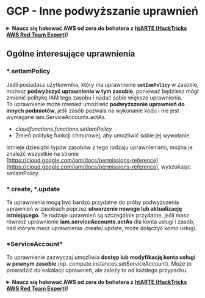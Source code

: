 # GCP - Inne podwyższanie uprawnień

<details>

<summary><strong>Naucz się hakować AWS od zera do bohatera z</strong> <a href="https://training.hacktricks.xyz/courses/arte"><strong>htARTE (HackTricks AWS Red Team Expert)</strong></a><strong>!</strong></summary>

Inne sposoby wsparcia HackTricks:

* Jeśli chcesz zobaczyć **reklamę swojej firmy w HackTricks** lub **pobrać HackTricks w formacie PDF**, sprawdź [**PLAN SUBSKRYPCJI**](https://github.com/sponsors/carlospolop)!
* Zdobądź [**oficjalne gadżety PEASS & HackTricks**](https://peass.creator-spring.com)
* Odkryj [**Rodzinę PEASS**](https://opensea.io/collection/the-peass-family), naszą kolekcję ekskluzywnych [**NFT**](https://opensea.io/collection/the-peass-family)
* **Dołącz do** 💬 [**grupy Discord**](https://discord.gg/hRep4RUj7f) lub [**grupy telegramowej**](https://t.me/peass) lub **śledź** mnie na **Twitterze** 🐦 [**@carlospolopm**](https://twitter.com/carlospolopm)**.**
* **Podziel się swoimi sztuczkami hakerskimi, przesyłając PR-y do** [**HackTricks**](https://github.com/carlospolop/hacktricks) i [**HackTricks Cloud**](https://github.com/carlospolop/hacktricks-cloud) repozytoriów GitHub.

</details>

## Ogólne interesujące uprawnienia

### \*.setIamPolicy

Jeśli posiadasz użytkownika, który ma uprawnienie **`setIamPolicy`** w zasobie, możesz **podwyższyć uprawnienia w tym zasobie**, ponieważ będziesz mógł zmienić politykę IAM tego zasobu i nadać sobie większe uprawnienia.\
To uprawnienie może również umożliwić **podwyższenie uprawnień do innych podmiotów**, jeśli zasób pozwala na wykonanie kodu i nie jest wymagane iam.ServiceAccounts.actAs.

* _cloudfunctions.functions.setIamPolicy_
* Zmień politykę funkcji chmurowej, aby umożliwić sobie jej wywołanie.

Istnieje dziesiątki typów zasobów z tego rodzaju uprawnieniami, można je znaleźć wszystkie na stronie [https://cloud.google.com/iam/docs/permissions-reference](https://cloud.google.com/iam/docs/permissions-reference), wyszukując setIamPolicy.

### \*.create, \*.update

Te uprawnienia mogą być bardzo przydatne do próby podwyższenia uprawnień w zasobach poprzez **utworzenie nowego lub aktualizację istniejącego**. Te rodzaje uprawnień są szczególnie przydatne, jeśli masz również uprawnienie **iam.serviceAccounts.actAs** dla konta usługi i zasób, nad którym masz uprawnienia .create/.update, może dołączyć konto usługi.

### \*ServiceAccount\*

To uprawnienie zazwyczaj umożliwia **dostęp lub modyfikację konta usługi w pewnym zasobie** (np. compute.instances.setServiceAccount). Może to prowadzić do eskalacji uprawnień, ale zależy to od każdego przypadku.



<details>

<summary><strong>Naucz się hakować AWS od zera do bohatera z</strong> <a href="https://training.hacktricks.xyz/courses/arte"><strong>htARTE (HackTricks AWS Red Team Expert)</strong></a><strong>!</strong></summary>

Inne sposoby wsparcia HackTricks:

* Jeśli chcesz zobaczyć **reklamę swojej firmy w HackTricks** lub **pobrać HackTricks w formacie PDF**, sprawdź [**PLAN SUBSKRYPCJI**](https://github.com/sponsors/carlospolop)!
* Zdobądź [**oficjalne gadżety PEASS & HackTricks**](https://peass.creator-spring.com)
* Odkryj [**Rodzinę PEASS**](https://opensea.io/collection/the-peass-family), naszą kolekcję ekskluzywnych [**NFT**](https://opensea.io/collection/the-peass-family)
* **Dołącz do** 💬 [**grupy Discord**](https://discord.gg/hRep4RUj7f) lub [**grupy telegramowej**](https://t.me/peass) lub **śledź** mnie na **Twitterze** 🐦 [**@carlospolopm**](https://twitter.com/carlospolopm)**.**
* **Podziel się swoimi sztuczkami hakerskimi, przesyłając PR-y do** [**HackTricks**](https://github.com/carlospolop/hacktricks) i [**HackTricks Cloud**](https://github.com/carlospolop/hacktricks-cloud) repozytoriów GitHub.

</details>
